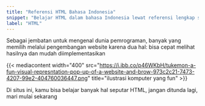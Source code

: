 ```yaml
---
title: "Referensi HTML Bahasa Indonesia"
snippet: "Belajar HTML dalam bahasa Indonesia lewat referensi lengkap seputar elemen, tag, atribut, media dan hal lainnya di HTML"
label: "HTML"
---
```


Sebagai jembatan untuk mengenal dunia pemrograman, banyak yang memilih melalui pengembangan website karena dua hal:
bisa cepat melihat hasilnya dan mudah diimplementasikan

{{< mediacontent width="400" src="https://i.ibb.co/p46WKbH/tukemon-a-fun-visual-represntation-pop-up-of-a-website-and-brow-973c2c21-7473-4207-99e2-404760036447.png" title="ilustrasi komputer yang fun" >}}

Di situs ini, kamu bisa belajar banyak hal seputar HTML, jangan ditunda lagi, mari mulai sekarang